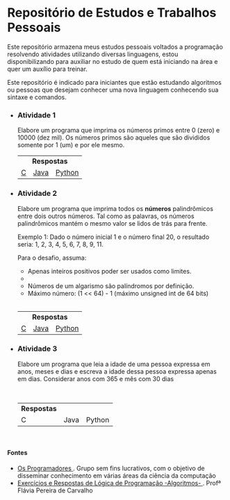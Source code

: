 # Repositório de Estudos e Trabalhos Pessoais
<p>
  Este repositório armazena meus estudos pessoais voltados a programação resolvendo atividades utilizando diversas linguagens, estou disponibilizando para auxiliar no estudo de quem está iniciando na área e quer um auxílio para treinar.
</p>

<p>
  Este repositório é indicado para iniciantes que estão estudando algoritmos ou pessoas que desejam conhecer uma nova linguagem conhecendo sua sintaxe e comandos.
</p>

<ul>
  
  <li>
    <h3> Atividade 1 </h3>
  </li>
  
  <p>
    Elabore um programa que imprima os números primos entre 0 (zero) e 10000 (dez mil). Os números primos são aqueles que são divididos somente por 1 (um) e por ele mesmo.
    <br>
    <table>
      <tablehead>
        <tr>
          <td colspan="3" align = "center">
            <strong>Respostas</strong>
          </td>
        </tr>
      </tablehead>
      <tablebody>
        <tr>
          <td>
            <a href="https://github.com/Josue10599/estudos-trabalhos/tree/master/c/atividade1"> C </a>
          </td>
          <td>
            <a href="https://github.com/Josue10599/estudos-trabalhos/tree/master/java/atividade1"> Java </a>
          </td>
          <td>
            <a href="https://github.com/Josue10599/estudos-trabalhos/tree/master/python/atividade1"> Python </a>
          </td>      
        </tr>
      </tablebody>
    </table>
  </p>
  
  <li>
    <h3>Atividade 2</h3>
  </li>

  <p>
    Elabore um programa que imprima todos os <strong>números</strong> palindrômicos entre dois outros números. Tal como as palavras, os números palindrômicos mantém o mesmo valor se lidos de trás para frente.
  </p>
  <p>
    Exemplo 1: Dado o número inicial 1 e o número final 20, o resultado seria: 1, 2, 3, 4, 5, 6, 7, 8, 9, 11.
  </p>
  <p>
    Para o desafio, assuma:
    <ul>
      <li>Apenas inteiros positivos poder ser usados como limites.<li>
      <li>Números de um algarismo são palíndromos por definição.</li>
      <li>Máximo número: (1 << 64) - 1 (máximo unsigned int de 64 bits)
    </ul>
    <br>
    <table>
      <tablehead>
        <tr>
          <td colspan="3" align="center">
            <strong>Respostas</strong>
          </td>
        </tr>
      </tablehead>
      <tablebody>
        <tr>
          <td>
            <a href="https://github.com/Josue10599/estudos-trabalhos/tree/master/c/atividade2">
              C
            </a>
          </td>
          <td>
            <a href="https://github.com/Josue10599/estudos-trabalhos/tree/master/java/atividade2">
              Java
            </a>
          </td>
          <td>
            <a href="https://github.com/Josue10599/estudos-trabalhos/tree/master/python/atividade2">
              Python
            </a>
          </td>
        </tr>
      </tablebody>
    </table>
  </p>

  <li>
    <h3>Atividade 3</h3>
  </li>
  <p>
    Elabore um programa que leia a idade de uma pessoa expressa em anos, meses e dias e escreva a idade dessa pessoa expressa apenas em dias. Considerar anos com 365 e mês com 30 dias
  </p>
  <br>
  <table>
    <tablehead>
      <tr>
        <td coolspan="3" align="center">
          <strong>Respostas</strong>
      </tr>
    </tablehead>
    <tablebody>
      <tr>
        <td>
          C
        </td>
        <td>
          Java
        </td>
        <td>
          Python
        </td>
      </tr>
    </tablebody>
  </table>
</ul>

<br>

<h4>Fontes</h4>

<ul>
  <li>
    <a href="https://osprogramadores.com/desafios/">
      Os Programadores 
    </a>. Grupo sem fins lucrativos, com o objetivo de disseminar conhecimento em várias áreas da ciência da computação
  </li>
  <li>
    <a href="https://fit.faccat.br/~fpereira/apostilas/exerc_resp_alg_mar2007.pdf">
      Exercícios e Respostas de Lógica de Programação -Algoritmos-
    </a>. Profª Flávia Pereira de Carvalho
  </li>
</ul>

